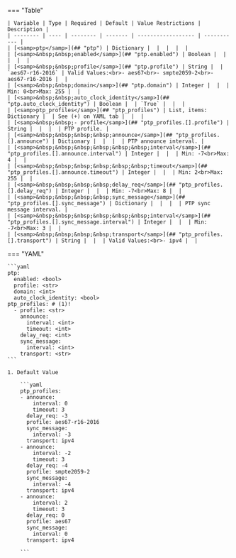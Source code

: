 === "Table"

    | Variable | Type | Required | Default | Value Restrictions | Description |
    | -------- | ---- | -------- | ------- | ------------------ | ----------- |
    | [<samp>ptp</samp>](## "ptp") | Dictionary |  |  |  |  |
    | [<samp>&nbsp;&nbsp;enabled</samp>](## "ptp.enabled") | Boolean |  |  |  |  |
    | [<samp>&nbsp;&nbsp;profile</samp>](## "ptp.profile") | String |  | `aes67-r16-2016` | Valid Values:<br>- aes67<br>- smpte2059-2<br>- aes67-r16-2016 |  |
    | [<samp>&nbsp;&nbsp;domain</samp>](## "ptp.domain") | Integer |  |  | Min: 0<br>Max: 255 |  |
    | [<samp>&nbsp;&nbsp;auto_clock_identity</samp>](## "ptp.auto_clock_identity") | Boolean |  | `True` |  |  |
    | [<samp>ptp_profiles</samp>](## "ptp_profiles") | List, items: Dictionary |  | See (+) on YAML tab |  |  |
    | [<samp>&nbsp;&nbsp;- profile</samp>](## "ptp_profiles.[].profile") | String |  |  |  | PTP profile. |
    | [<samp>&nbsp;&nbsp;&nbsp;&nbsp;announce</samp>](## "ptp_profiles.[].announce") | Dictionary |  |  |  | PTP announce interval. |
    | [<samp>&nbsp;&nbsp;&nbsp;&nbsp;&nbsp;&nbsp;interval</samp>](## "ptp_profiles.[].announce.interval") | Integer |  |  | Min: -7<br>Max: 4 |  |
    | [<samp>&nbsp;&nbsp;&nbsp;&nbsp;&nbsp;&nbsp;timeout</samp>](## "ptp_profiles.[].announce.timeout") | Integer |  |  | Min: 2<br>Max: 255 |  |
    | [<samp>&nbsp;&nbsp;&nbsp;&nbsp;delay_req</samp>](## "ptp_profiles.[].delay_req") | Integer |  |  | Min: -7<br>Max: 8 |  |
    | [<samp>&nbsp;&nbsp;&nbsp;&nbsp;sync_message</samp>](## "ptp_profiles.[].sync_message") | Dictionary |  |  |  | PTP sync message interval. |
    | [<samp>&nbsp;&nbsp;&nbsp;&nbsp;&nbsp;&nbsp;interval</samp>](## "ptp_profiles.[].sync_message.interval") | Integer |  |  | Min: -7<br>Max: 3 |  |
    | [<samp>&nbsp;&nbsp;&nbsp;&nbsp;transport</samp>](## "ptp_profiles.[].transport") | String |  |  | Valid Values:<br>- ipv4 |  |

=== "YAML"

    ```yaml
    ptp:
      enabled: <bool>
      profile: <str>
      domain: <int>
      auto_clock_identity: <bool>
    ptp_profiles: # (1)!
      - profile: <str>
        announce:
          interval: <int>
          timeout: <int>
        delay_req: <int>
        sync_message:
          interval: <int>
        transport: <str>
    ```

    1. Default Value

        ```yaml
        ptp_profiles:
        - announce:
            interval: 0
            timeout: 3
          delay_req: -3
          profile: aes67-r16-2016
          sync_message:
            interval: -3
          transport: ipv4
        - announce:
            interval: -2
            timeout: 3
          delay_req: -4
          profile: smpte2059-2
          sync_message:
            interval: -4
          transport: ipv4
        - announce:
            interval: 2
            timeout: 3
          delay_req: 0
          profile: aes67
          sync_message:
            interval: 0
          transport: ipv4

        ```
